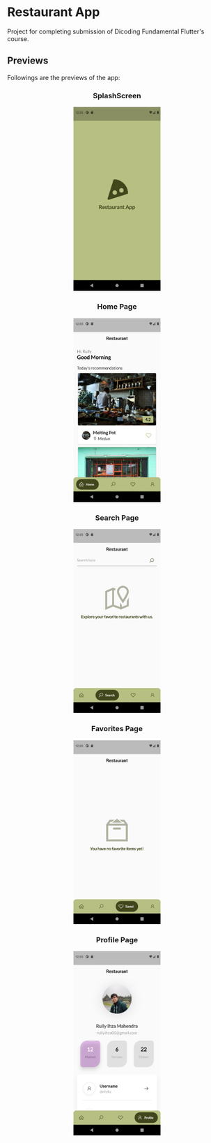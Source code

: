 # Restaurant App

Project for completing submission of Dicoding Fundamental Flutter's course.

## Previews

Followings are the previews of the app:

<h3 align="center">
  SplashScreen
</h3>
<p align="center">
    <img src="previews/splashscreen.png"
        alt="SplashScreen"
        width="200" />
</p>

<h3 align="center">
  Home Page
</h3>
<p align="center">
    <img src="previews/home_page.png"
        alt="Home Page"
        width="200" />
</p>

<h3 align="center">
  Search Page
</h3>
<p align="center">
    <img src="previews/search_page.png"
        alt="Search Page"
        width="200" />
</p>

<h3 align="center">
  Favorites Page
</h3>
<p align="center">
    <img src="previews/favorites_page.png"
        alt="Favorites Page"
        width="200" />
</p>

<h3 align="center">
  Profile Page
</h3>
<p align="center">
    <img src="previews/profile_page.png"
        alt="Profile Page"
        width="200" />
</p>
